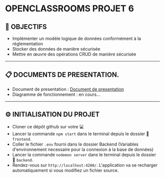 # OPENCLASSROOMS PROJET 6 

## :flags: __OBJECTIFS__
* Implémenter un modèle logique de données conformément à la réglementation
* Stocker des données de manière sécurisée
* Mettre en œuvre des opérations CRUD de manière sécurisée 


---
## :clipboard: DOCUMENTS DE PRESENTATION.

* Document de presentation : [Document de presentation](https://drive.google.com/file/d/1FM5azIBOkXoHDHBHcGa9OZKDg3fbMjpG/view?usp=sharing)
* Diagramme de fonctionnement : en cours...

---

## :gear: INITIALISATION DU PROJET

* Cloner ce dépôt github sur votre :computer:
* Lancer la commande `npm start` dans le terminal depuis le dossier :file_folder: `frontend`.
* Coller le fichier `.env` fourni dans le dossier Backend (Variables d'environnement necessaire pour la connexion à la base de données)
* Lancer la commande `nodemon server` dans le terminal depuis le dossier :file_folder: `backend`.
* Rendez-vous sur `http://localhost:4200/`. L'application va se recharger automatiquement si vous modifiez un fichier source.

